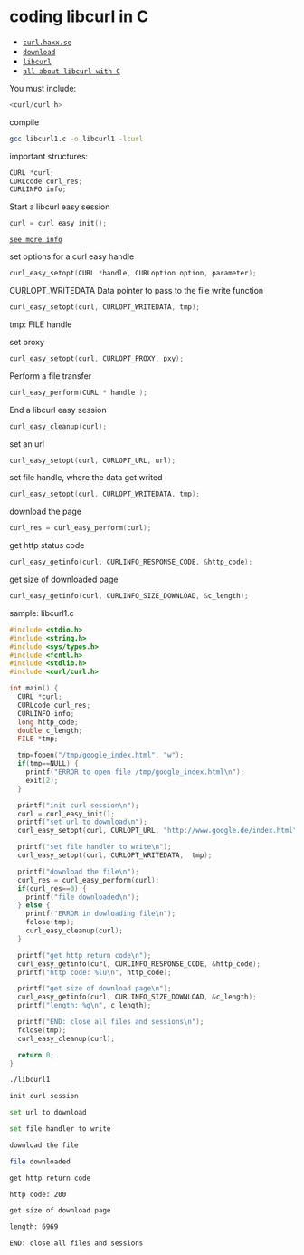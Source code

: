 # coding libcurl in C


* [`curl.haxx.se`](http://curl.haxx.se/)
* [`download`](http://curl.haxx.se/download.html)
* [`libcurl`](http://curl.haxx.se/libcurl/)
* [`all about libcurl with C`](http://curl.haxx.se/libcurl/c/)


You must include:

```c
<curl/curl.h>
```

compile
```bash
gcc libcurl1.c -o libcurl1 -lcurl
```


important structures:

```c
CURL *curl;
CURLcode curl_res;
CURLINFO info;
```

Start a libcurl easy session
```c
curl = curl_easy_init();
```

[`see more info`](http://curl.haxx.se/libcurl/c/curl_easy_init.html)

set options for a curl easy handle
```c
curl_easy_setopt(CURL *handle, CURLoption option, parameter);
```

CURLOPT_WRITEDATA Data pointer to pass to the file write function
```c
curl_easy_setopt(curl, CURLOPT_WRITEDATA, tmp);
```

tmp: FILE handle

set proxy
```c
curl_easy_setopt(curl, CURLOPT_PROXY, pxy);
```

Perform a file transfer
```c
curl_easy_perform(CURL * handle );
```

End a libcurl easy session
```c
curl_easy_cleanup(curl);
```

set an url
```c
curl_easy_setopt(curl, CURLOPT_URL, url);
```

set file handle, where the data get writed
```c
curl_easy_setopt(curl, CURLOPT_WRITEDATA, tmp);
```

download the page
```c
curl_res = curl_easy_perform(curl);
```

get http status code
```c
curl_easy_getinfo(curl, CURLINFO_RESPONSE_CODE, &http_code);
```

get size of downloaded page
```c
curl_easy_getinfo(curl, CURLINFO_SIZE_DOWNLOAD, &c_length);
```

sample: libcurl1.c
```c
#include <stdio.h>
#include <string.h>
#include <sys/types.h>
#include <fcntl.h>
#include <stdlib.h>
#include <curl/curl.h>

int main() {
  CURL *curl;
  CURLcode curl_res;
  CURLINFO info;
  long http_code;
  double c_length;
  FILE *tmp;

  tmp=fopen("/tmp/google_index.html", "w");
  if(tmp==NULL) {
    printf("ERROR to open file /tmp/google_index.html\n");
    exit(2);
  }

  printf("init curl session\n");
  curl = curl_easy_init();
  printf("set url to download\n");
  curl_easy_setopt(curl, CURLOPT_URL, "http://www.google.de/index.html");

  printf("set file handler to write\n");
  curl_easy_setopt(curl, CURLOPT_WRITEDATA,  tmp);

  printf("download the file\n");
  curl_res = curl_easy_perform(curl);
  if(curl_res==0) {
    printf("file downloaded\n");
  } else {
    printf("ERROR in dowloading file\n");
    fclose(tmp);
    curl_easy_cleanup(curl);
  }

  printf("get http return code\n");
  curl_easy_getinfo(curl, CURLINFO_RESPONSE_CODE, &http_code);
  printf("http code: %lu\n", http_code);

  printf("get size of download page\n");
  curl_easy_getinfo(curl, CURLINFO_SIZE_DOWNLOAD, &c_length);
  printf("length: %g\n", c_length);

  printf("END: close all files and sessions\n");
  fclose(tmp);
  curl_easy_cleanup(curl);

  return 0;
}
```

```bash
./libcurl1

init curl session

set url to download

set file handler to write

download the file

file downloaded

get http return code

http code: 200

get size of download page

length: 6969

END: close all files and sessions
```

